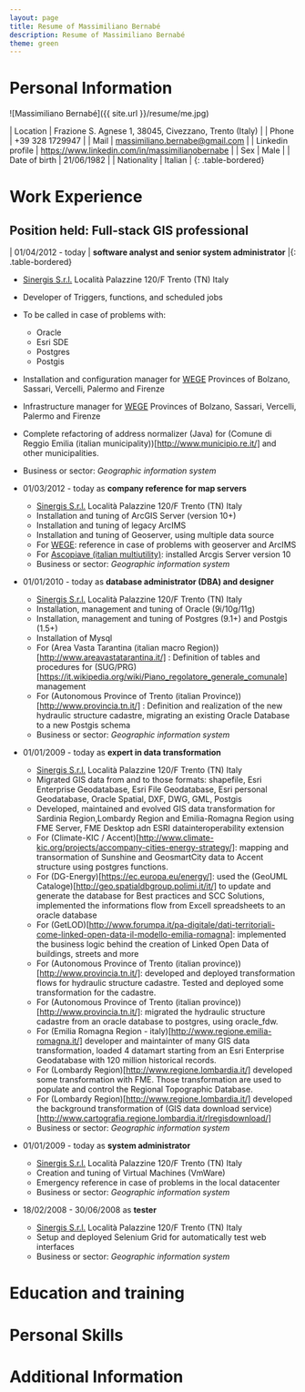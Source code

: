 ```yaml
---
layout: page
title: Resume of Massimiliano Bernabé
description: Resume of Massimiliano Bernabé
theme: green
---
```

# Personal Information

![Massimiliano Bernabé]({{ site.url }}/resume/me.jpg)

| Location            | Frazione S. Agnese 1, 38045, Civezzano, Trento  (Italy) |
| Phone               | +39 328 1729947                                         |
| Mail                | massimiliano.bernabe@gmail.com                          |
| Linkedin profile    | <https://www.linkedin.com/in/massimilianobernabe>       |
| Sex                 | Male                                                    |
| Date of birth       | 21/06/1982                                              |
| Nationality         | Italian                                                 | 
{: .table-bordered}

# Work Experience

## Position held: Full-stack GIS professional

| 01/04/2012 - today | **software analyst and senior system administrator** |{: .table-bordered}

* [Sinergis S.r.l.](http://www.sinergis.it) Località Palazzine 120/F Trento (TN) Italy
* Developer of Triggers, functions, and scheduled jobs
* To be called in case of problems with:
    * Oracle
    * Esri SDE
    * Postgres
    * Postgis
* Installation and configuration manager for [WEGE](http://riuso.cnipa.gov.it/soluzioni/getDoc.bfr?id=177) Provinces of Bolzano, Sassari, Vercelli, Palermo and Firenze
* Infrastructure manager for [WEGE](http://riuso.cnipa.gov.it/soluzioni/getDoc.bfr?id=177) Provinces of Bolzano, Sassari, Vercelli, Palermo and Firenze
* Complete refactoring of address normalizer (Java) for (Comune di Reggio Emilia (italian municipality))[http://www.municipio.re.it/] and other municipalities.
* Business or sector: *Geographic information system*

* 01/03/2012 - today as **company reference for map servers**
    * [Sinergis S.r.l.](http://www.sinergis.it) Località Palazzine 120/F Trento (TN) Italy
    * Installation and tuning of ArcGIS Server (version 10+)
    * Installation and tuning of legacy ArcIMS 
    * Installation and tuning of Geoserver, using multiple data source
    * For [WEGE](http://riuso.cnipa.gov.it/soluzioni/getDoc.bfr?id=177): reference in case of problems with geoserver and ArcIMS
    * For [Ascopiave (italian multiutility)](http://www.gruppoascopiave.it/en/): installed Arcgis Server version 10
    * Business or sector: *Geographic information system*

* 01/01/2010 - today as **database administrator (DBA) and designer**
    * [Sinergis S.r.l.](http://www.sinergis.it) Località Palazzine 120/F Trento (TN) Italy
    * Installation, management and tuning of Oracle (9i/10g/11g)
    * Installation, management and tuning of Postgres (9.1+) and Postgis (1.5+)
    * Installation of Mysql
    * For (Area Vasta Tarantina (italian macro Region))[http://www.areavastatarantina.it/] : Definition of tables and procedures for (SUG/PRG)[https://it.wikipedia.org/wiki/Piano_regolatore_generale_comunale] management
    * For (Autonomous Province of Trento (italian Province))[http://www.provincia.tn.it/] : Definition and realization of the new hydraulic structure cadastre, migrating an existing Oracle Database to a new Postgis schema
    * Business or sector: *Geographic information system*
    
* 01/01/2009 - today as **expert in data transformation**
    * [Sinergis S.r.l.](http://www.sinergis.it) Località Palazzine 120/F Trento (TN) Italy
    * Migrated GIS data from and to those formats: shapefile, Esri Enterprise Geodatabase, Esri File Geodatabase, Esri personal Geodatabase, Oracle Spatial, DXF, DWG, GML, Postgis
    * Developed, maintained and evolved GIS data transformation for Sardinia Region,Lombardy Region and Emilia-Romagna Region using FME Server, FME Desktop adn ESRI datainteroperability extension
    * For (Climate-KIC / Accent)[http://www.climate-kic.org/projects/accompany-cities-energy-strategy/]: mapping and transormation of Sunshine and GeosmartCity data to Accent structure using postgres functions.
    * For (DG-Energy)[https://ec.europa.eu/energy/]: used the (GeoUML Cataloge)[http://geo.spatialdbgroup.polimi.it/it/] to update and generate the database for Best practices and SCC Solutions, implemented the informations flow from Excell spreadsheets to an oracle database
    * For (GetLOD)[http://www.forumpa.it/pa-digitale/dati-territoriali-come-linked-open-data-il-modello-emilia-romagna]: implemented the business logic behind the creation of Linked Open Data of buildings, streets and more
    * For (Autonomous Province of Trento (italian province))[http://www.provincia.tn.it/]: developed and deployed transformation flows for hydraulic structure cadastre. Tested and deployed some transformation for the cadastre.
    * For (Autonomous Province of Trento (italian province))[http://www.provincia.tn.it/]: migrated the hydraulic structure cadastre from an oracle database to postgres, using oracle_fdw.
    * For (Emilia Romagna Region - italy)[http://www.regione.emilia-romagna.it/] developer and maintainter of many GIS data transformation, loaded 4 datamart starting from an Esri Enterprise Geodatabase with 120 million historical records.
    * For (Lombardy Region)[http://www.regione.lombardia.it/] developed some transformation with FME. Those transformation are used to populate and control the Regional Topographic Database.
    * For (Lombardy Region)[http://www.regione.lombardia.it/] developed the background transformation of (GIS data download service)[http://www.cartografia.regione.lombardia.it/rlregisdownload/]
    * Business or sector: *Geographic information system*
    
* 01/01/2009 - today as **system administrator**
    * [Sinergis S.r.l.](http://www.sinergis.it) Località Palazzine 120/F Trento (TN) Italy
    * Creation and tuning of Virtual Machines (VmWare)
    * Emergency reference in case of problems in the local datacenter
    * Business or sector: *Geographic information system*
    
* 18/02/2008 - 30/06/2008 as **tester**
    * [Sinergis S.r.l.](http://www.sinergis.it) Località Palazzine 120/F Trento (TN) Italy
    * Setup and deployed Selenium Grid for automatically test web interfaces
    * Business or sector: *Geographic information system*

# Education and training

# Personal Skills

# Additional Information



